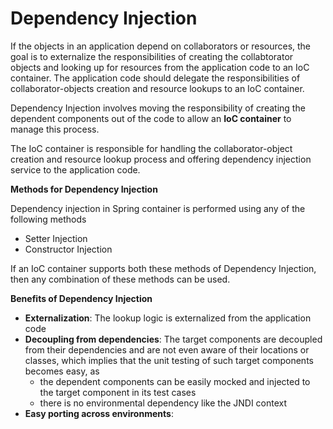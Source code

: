 # Dependency Injection

If the objects in an application depend on collaborators or resources, the goal is to externalize the responsibilities of creating the collabtorator objects and looking up for resources from the application code to an IoC container. The application code should delegate the responsibilities of collaborator-objects creation and resource lookups to an IoC container.

Dependency Injection involves moving the responsibility of creating the dependent components out of the code to allow an **IoC container** to manage this process. 

The IoC container is responsible for handling the collaborator-object creation and resource lookup process and offering dependency injection service to the application code.

**Methods for Dependency Injection**

Dependency injection in Spring container is performed using any of the following methods

* Setter Injection
* Constructor Injection

If an IoC container supports both these methods of Dependency Injection, then any combination of these methods can be used. 

**Benefits of Dependency Injection**

* **Externalization**: The lookup logic is externalized from the application code
* **Decoupling from dependencies**: The target components are decoupled from their dependencies and are not even aware of their locations or classes, which implies that the unit testing of such target components becomes easy, as 
    * the dependent components can be easily mocked and injected to the target component in its test cases
    * there is no environmental dependency like the JNDI context
* **Easy porting across environments**: 

